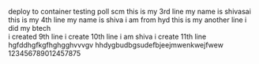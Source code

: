 deploy to container testing
poll scm
this is my 3rd line my name is shivasai
this is my 4th line
my name is shiva
i am from hyd
this is my another line
i did my btech  
i created 9th line 
i create 10th line
i am shiva i create 11th line 
hgfddhgfkgfhghgghvvvgv
hhdygbudbgsudefbjeejmwenkwejfwew
123456789012457875

